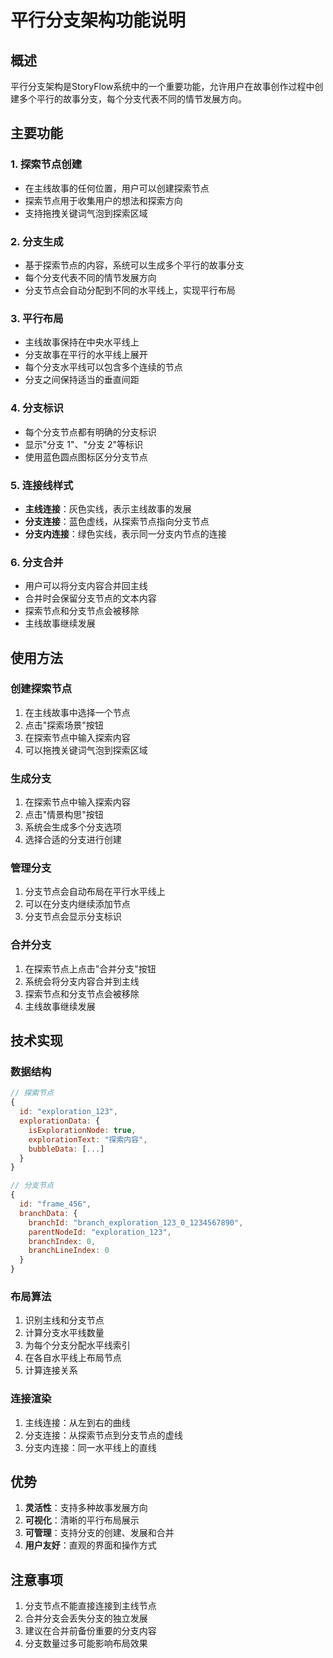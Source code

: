 # 平行分支架构功能说明

## 概述

平行分支架构是StoryFlow系统中的一个重要功能，允许用户在故事创作过程中创建多个平行的故事分支，每个分支代表不同的情节发展方向。

## 主要功能

### 1. 探索节点创建
- 在主线故事的任何位置，用户可以创建探索节点
- 探索节点用于收集用户的想法和探索方向
- 支持拖拽关键词气泡到探索区域

### 2. 分支生成
- 基于探索节点的内容，系统可以生成多个平行的故事分支
- 每个分支代表不同的情节发展方向
- 分支节点会自动分配到不同的水平线上，实现平行布局

### 3. 平行布局
- 主线故事保持在中央水平线上
- 分支故事在平行的水平线上展开
- 每个分支水平线可以包含多个连续的节点
- 分支之间保持适当的垂直间距

### 4. 分支标识
- 每个分支节点都有明确的分支标识
- 显示"分支 1"、"分支 2"等标识
- 使用蓝色圆点图标区分分支节点

### 5. 连接线样式
- **主线连接**：灰色实线，表示主线故事的发展
- **分支连接**：蓝色虚线，从探索节点指向分支节点
- **分支内连接**：绿色实线，表示同一分支内节点的连接

### 6. 分支合并
- 用户可以将分支内容合并回主线
- 合并时会保留分支节点的文本内容
- 探索节点和分支节点会被移除
- 主线故事继续发展

## 使用方法

### 创建探索节点
1. 在主线故事中选择一个节点
2. 点击"探索场景"按钮
3. 在探索节点中输入探索内容
4. 可以拖拽关键词气泡到探索区域

### 生成分支
1. 在探索节点中输入探索内容
2. 点击"情景构思"按钮
3. 系统会生成多个分支选项
4. 选择合适的分支进行创建

### 管理分支
1. 分支节点会自动布局在平行水平线上
2. 可以在分支内继续添加节点
3. 分支节点会显示分支标识

### 合并分支
1. 在探索节点上点击"合并分支"按钮
2. 系统会将分支内容合并到主线
3. 探索节点和分支节点会被移除
4. 主线故事继续发展

## 技术实现

### 数据结构
```javascript
// 探索节点
{
  id: "exploration_123",
  explorationData: {
    isExplorationNode: true,
    explorationText: "探索内容",
    bubbleData: [...]
  }
}

// 分支节点
{
  id: "frame_456",
  branchData: {
    branchId: "branch_exploration_123_0_1234567890",
    parentNodeId: "exploration_123",
    branchIndex: 0,
    branchLineIndex: 0
  }
}
```

### 布局算法
1. 识别主线和分支节点
2. 计算分支水平线数量
3. 为每个分支分配水平线索引
4. 在各自水平线上布局节点
5. 计算连接关系

### 连接渲染
1. 主线连接：从左到右的曲线
2. 分支连接：从探索节点到分支节点的虚线
3. 分支内连接：同一水平线上的直线

## 优势

1. **灵活性**：支持多种故事发展方向
2. **可视化**：清晰的平行布局展示
3. **可管理**：支持分支的创建、发展和合并
4. **用户友好**：直观的界面和操作方式

## 注意事项

1. 分支节点不能直接连接到主线节点
2. 合并分支会丢失分支的独立发展
3. 建议在合并前备份重要的分支内容
4. 分支数量过多可能影响布局效果 